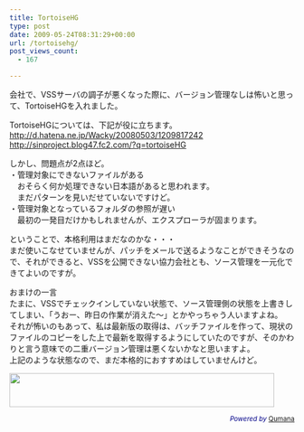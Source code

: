 ```yaml
---
title: TortoiseHG
type: post
date: 2009-05-24T08:31:29+00:00
url: /tortoisehg/
post_views_count:
  - 167

---
```

会社で、VSSサーバの調子が悪くなった際に、バージョン管理なしは怖いと思って、TortoiseHGを入れました。

TortoiseHGについては、下記が役に立ちます。  
http://d.hatena.ne.jp/Wacky/20080503/1209817242  
http://sinproject.blog47.fc2.com/?q=tortoiseHG

しかし、問題点が2点ほど。  
・管理対象にできないファイルがある  
　おそらく何か処理できない日本語があると思われます。  
　まだパターンを見いだせていないですけど。  
・管理対象となっているフォルダの参照が遅い  
　最初の一発目だけかもしれませんが、エクスプローラが固まります。

ということで、本格利用はまだなのかな・・・  
まだ使いこなせていませんが、パッチをメールで送るようなことができそうなので、それができると、VSSを公開できない協力会社とも、ソース管理を一元化できてよいのですが。

おまけの一言  
たまに、VSSでチェックインしていない状態で、ソース管理側の状態を上書きしてしまい、「うおー、昨日の作業が消えた〜」とかやっちゃう人いますよね。  
それが怖いのもあって、私は最新版の取得は、バッチファイルを作って、現状のファイルのコピーをした上で最新を取得するようにしていたのですが、そのかわりと言う意味での二重バージョン管理は悪くないかなと思いますよ。  
上記のような状態なので、まだ本格的におすすめはしていませんけど。

<a href="http://px.a8.net/svt/ejp?a8mat=1HW73G+BB99U+348+15VMOX" target="_blank"><img height="60" border="0" width="468" alt="" src="http://www27.a8.net/svt/bgt?aid=090521836019&wid=001&eno=01&mid=s00000000404007034000&mc=1" /></a><img height="1" border="0" width="1" alt="" src="https://i1.wp.com/www13.a8.net/0.gif?resize=1%2C1" data-recalc-dims="1" /> 

<p style="color:#008;text-align:right;">
  <small><em>Powered by</em> <a href="http://www.qumana.com/">Qumana</a></small>
</p>